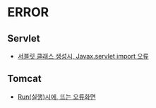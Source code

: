 # ERROR

## Servlet
- [서블릿 클래스 생성시, Javax.servlet import 오류](https://github.com/Jinuk93/TIL/blob/master/ETC/error/Servlet/%EC%84%9C%EB%B8%94%EB%A6%BF%20%ED%81%B4%EB%9E%98%EC%8A%A4%20%EC%83%9D%EC%84%B1%EC%8B%9C%2C%20Javax.servlet%20import%20%EC%98%A4%EB%A5%98.md)

## Tomcat
- [Run(실행)시에, 뜨는 오류화면](https://github.com/Jinuk93/TIL/blob/master/ETC/error/Tomcat/%EC%8B%A4%ED%96%89%20%EC%8B%9C%2C%20%EB%9C%A8%EB%8A%94%20%EC%98%A4%EB%A5%98%ED%99%94%EB%A9%B4.md)
